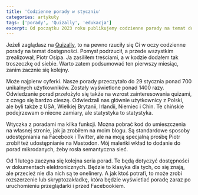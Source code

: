 ```yaml
---
title: 'Codzienne porady w styczniu'
categories: artykuły
tags: ['porady', 'Quizally', 'edukacja']
excerpt: Od początku 2023 roku publikujemy codzienne porady na temat dostępności. Dzisiaj krótkie podsumowanie pierwszego miesiąca.
---
```


Jeżeli zaglądasz na [Quizally](https://quizally.pl), to na pewno rzuciły się Ci w oczy codzienne porady na temat dostępności. Pomysł podrzucił, a przede wszystkim zrealizował, Piotr Osipa. Ja zasiliłem treściami, a w kodzie dodałem tak troszeczkę od siebie. Warto zatem podsumować ten pierwszy miesiąc, zanim zacznie się kolejny.

Może najpierw cyferki. Nasze porady przeczytało do 29 stycznia ponad 700 unikalnych użytkowników. Zostały wyświetlone ponad 1400 razy. Odwiedzanie porad przełożyło się także na wzrost zainteresowania quizami, z czego się bardzo cieszę. Odwiedzali nas głównie użytkownicy z Polski, ale byli także z USA, Wielkiej Brytanii, Irlandii, Niemiec i Chin. Te chińskie podejrzewam o niecne zamiary, ale statystyka to statystyka.

Wtyczka z poradami ma kilka funkcji. Można pobrać kod do umieszczenia na własnej stronie, jak ja zrobiłem na moim blogu. Są standardowe sposoby udostępniania na Facebook i Twitter, ale na moją specjalną prośbę Piotr zrobił też udostępnianie na Mastodon. Mój maleńki wkład to dodanie do porad mikrodanych, żeby rosła semantyczna sieć.

Od 1 lutego zaczyna się kolejna seria porad. Te będą dotyczyć dostępności w dokumentach elektronicznych. Będzie to klasyka dla tych, co się znają, ale przecież nie dla nich są te onelinery. A jak ktoś potrafi, to może zrobi rozszerzenie lub skryptozakładkę, która będzie wyświetlać poradę zaraz po uruchomieniu przeglądarki i przed Facebookiem.
